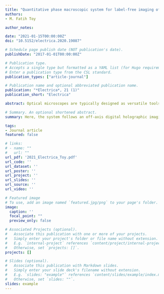 ```yaml
---
title: "Quantitative phase macroscopic system for label-free imaging of tissue sections"
authors:
- M. Fatih Toy

author_notes:

date: "2021-01-15T00:00:00Z"
doi: "10.5152/electrica.2020.19087"

# Schedule page publish date (NOT publication's date).
publishDate: "2017-01-01T00:00:00Z"

# Publication type.
# Accepts a single type but formatted as a YAML list (for Hugo requirements).
# Enter a publication type from the CSL standard.
publication_types: ["article-journal"]

# Publication name and optional abbreviated publication name.
publication: "*Electrica*, 21 (1)"
publication_short: "Electrica"

abstract: Optical microscopes are typically designed as versatile tools that are capable of imaging at various modalities with different resolutions in respective visual fields. A large extend of versatility causes increased complexity, size, and the cost. Imaging of tissue sections is a routine procedure in clinics and research laboratories. Tissue staining consumables, required time for staining along with the cost of the imaging systems are the limiting factors for widespread use. A multimode imaging system with enhanced resolution performance and automation is generally superfluous for the coarse resolution imaging of tissue sections. A dedicated system for label free tissue section imaging is presented. Label free imaging with high contrast is provided in form of quantitative phase. Earlier demonstrations of quantitative phase imaging of tissue sections utilized modified microscopes with different modalities for correlated imaging and motorized stages for field enlargement. Here, the system follows an off-axis digital holographic imaging configuration for the acquisition of quantitative phase at single shot. The system compromises from the resolution and magnification of a traditional microscope for the size of visual field, ease of use, and relative cost due to the exclusion of sample stages. A software level stitching further enlarges the effective field of view.

# Summary. An optional shortened abstract.
summary: Here, the system follows an off-axis digital holographic imaging configuration for the acquisition of quantitative phase at single shot. The system compromises from the resolution and magnification of a traditional microscope for the size of visual field, ease of use, and relative cost due to the exclusion of sample stages. A software level stitching further enlarges the effective field of view.

tags:
- Journal article
featured: false

# links:
# - name: ""
#   url: ""
url_pdf: '2021_Electrica_Toy.pdf'
url_code: ''
url_dataset: ''
url_poster: ''
url_project: ''
url_slides: ''
url_source: ''
url_video: ''

# Featured image
# To use, add an image named `featured.jpg/png` to your page's folder. 
image:
  caption: ''
  focal_point: ""
  preview_only: false

# Associated Projects (optional).
#   Associate this publication with one or more of your projects.
#   Simply enter your project's folder or file name without extension.
#   E.g. `internal-project` references `content/project/internal-project/index.md`.
#   Otherwise, set `projects: []`.
projects: []

# Slides (optional).
#   Associate this publication with Markdown slides.
#   Simply enter your slide deck's filename without extension.
#   E.g. `slides: "example"` references `content/slides/example/index.md`.
#   Otherwise, set `slides: ""`.
slides: example
---
```



